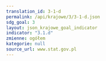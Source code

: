 ```yaml
---
translation_id: 3-1-d
permalink: /api/krajowe/3/3-1-d.json
sdg_goal: 3
layout: json_krajowe_goal_indicator
indicator: "3.1.d"
zmienne: ogółem
kategorie: null
source_url: www.stat.gov.pl
---
```

